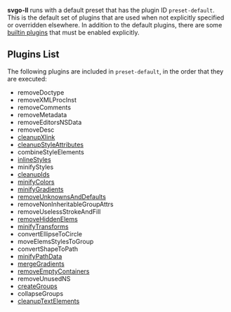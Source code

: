 **svgo-ll** runs with a default preset that has the plugin ID `preset-default`. This is the default set of plugins that are used when not explicitly specified or overridden elsewhere. In addition to the default plugins, there are some [builtin plugins](./builtin-plugins.md) that must be enabled explicitly.

## Plugins List

The following plugins are included in `preset-default`, in the order that they are executed:

- removeDoctype
- removeXMLProcInst
- removeComments
- removeMetadata
- removeEditorsNSData
- removeDesc
- [cleanupXlink](./plugins/cleanupXlink.md)
- [cleanupStyleAttributes](./plugins/cleanupStyleAttributes.md)
- combineStyleElements
- [inlineStyles](./plugins/inlineStyles.md)
- minifyStyles
- [cleanupIds](./plugins/cleanupIds.md)
- [minifyColors](./plugins/minifyColors.md)
- [minifyGradients](./plugins/minifyGradients.md)
- [removeUnknownsAndDefaults](./plugins/removeUnknownsAndDefaults.md)
- removeNonInheritableGroupAttrs
- removeUselessStrokeAndFill
- [removeHiddenElems](./plugins/removeHiddenElems.md)
- [minifyTransforms](./plugins/minifyTransforms.md)
- convertEllipseToCircle
- moveElemsStylesToGroup
- convertShapeToPath
- [minifyPathData](./plugins/minifyPathData.md)
- [mergeGradients](./plugins/mergeGradients.md)
- [removeEmptyContainers](./plugins/removeEmptyContainers.md)
- removeUnusedNS
- [createGroups](./plugins/createGroups.md)
- collapseGroups
- [cleanupTextElements](./plugins/cleanupTextElements.md)
